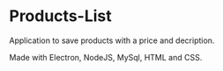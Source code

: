 # Products-List
Application to save products with a price and decription.

Made with Electron, NodeJS, MySql, HTML and CSS.
